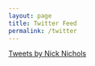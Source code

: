 ```yaml
---
layout: page
title: Twitter Feed
permalink: /twitter
---
```


<a class="twitter-timeline" href="https://twitter.com/Brainlessmunkey?ref_src=twsrc%5Etfw">Tweets by Nick Nichols</a>
<script async src="https://platform.twitter.com/widgets.js" charset="utf-8"></script>
